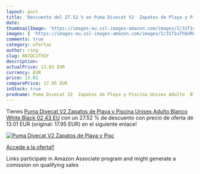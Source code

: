 ```yaml
---
layout: post
title: 'Descuento del 27.52 % en Puma Divecat V2  Zapatos de Playa y Pisc'
date: 
thumbnailImage: 'https://images-eu.ssl-images-amazon.com/images/I/31T1uThbURL._SL200_.jpg'
images: [ 'https://images-eu.ssl-images-amazon.com/images/I/31T1uThbURL._SL200_.jpg' ]
comments: true
category: ofertas
author: ring
slug: B07DC1TVGY
description:
actualPrice: 13.01 EUR
currency: EUR
price: 13.01
comparePrice: 17.95 EUR
inStock: true
prodname: Puma Divecat V2  Zapatos de Playa y Piscina Unisex Adulto  Blanco White Black 02  43 EU
---
```


Tienes [Puma Divecat V2  Zapatos de Playa y Piscina Unisex Adulto  Blanco White Black 02  43 EU](https://www.amazon.es/dp/B07DC1TVGY/?tag=tolees-21) con un 27.52 % de descuento con precio de oferta de 13.01 EUR (original: 17.95 EUR) en el siguiente enlace!

[![Puma Divecat V2  Zapatos de Playa y Pisc](https://images-eu.ssl-images-amazon.com/images/I/31T1uThbURL._SL200_.jpg)](https://www.amazon.es/dp/B07DC1TVGY/?tag=tolees-21)

[Accede a la oferta!!](https://www.amazon.es/dp/B07DC1TVGY/?tag=tolees-21)

Links participate in Amazon Associate program and might generate a comission on qualifying sales


